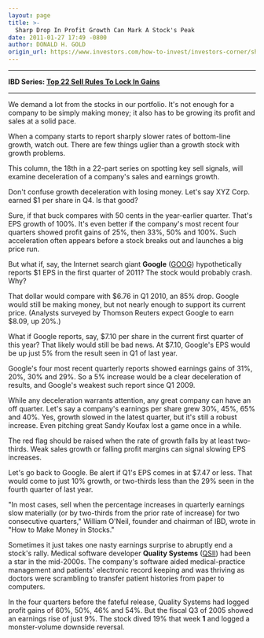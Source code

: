 ```yaml
---
layout: page
title: >-
  Sharp Drop In Profit Growth Can Mark A Stock's Peak
date: 2011-01-27 17:49 -0800
author: DONALD H. GOLD
origin_url: https://www.investors.com/how-to-invest/investors-corner/sharp-drop-in-profit-growth-can-mark-a-stocks-peak/
---
```




---

**IBD Series: [Top 22 Sell Rules To Lock In Gains](/NewsAndAnalysis/SpecialReport/559132/201101101401/22-Sell-Rules-To-Increase-Profits.aspx)**

---



We demand a lot from the stocks in our portfolio. It's not enough for a company to be simply making money; it also has to be growing its profit and sales at a solid pace.

When a company starts to report sharply slower rates of bottom-line growth, watch out. There are few things uglier than a growth stock with growth problems.

This column, the 18th in a 22-part series on spotting key sell signals, will examine deceleration of a company's sales and earnings growth.

Don't confuse growth deceleration with losing money. Let's say XYZ Corp. earned \$1 per share in Q4. Is that good?

Sure, if that buck compares with 50 cents in the year-earlier quarter. That's EPS growth of 100%. It's even better if the company's most recent four quarters showed profit gains of 25%, then 33%, 50% and 100%. Such acceleration often appears before a stock breaks out and launches a big price run.

But what if, say, the Internet search giant **Google** ([GOOG](https://research.investors.com/quote.aspx?symbol=GOOG)) hypothetically reports \$1 EPS in the first quarter of 2011? The stock would probably crash. Why?

That dollar would compare with \$6.76 in Q1 2010, an 85% drop. Google would still be making money, but not nearly enough to support its current price. (Analysts surveyed by Thomson Reuters expect Google to earn \$8.09, up 20%.)

What if Google reports, say, \$7.10 per share in the current first quarter of this year? That likely would still be bad news. At \$7.10, Google's EPS would be up just 5% from the result seen in Q1 of last year.

Google's four most recent quarterly reports showed earnings gains of 31%, 20%, 30% and 29%. So a 5% increase would be a clear deceleration of results, and Google's weakest such report since Q1 2009.

While any deceleration warrants attention, any great company can have an off quarter. Let's say a company's earnings per share grew 30%, 45%, 65% and 40%. Yes, growth slowed in the latest quarter, but it's still a robust increase. Even pitching great Sandy Koufax lost a game once in a while.

The red flag should be raised when the rate of growth falls by at least two-thirds. Weak sales growth or falling profit margins can signal slowing EPS increases.

Let's go back to Google. Be alert if Q1's EPS comes in at \$7.47 or less. That would come to just 10% growth, or two-thirds less than the 29% seen in the fourth quarter of last year.

"In most cases, sell when the percentage increases in quarterly earnings slow materially (or by two-thirds from the prior rate of increase) for two consecutive quarters," William O'Neil, founder and chairman of IBD, wrote in "How to Make Money in Stocks."

Sometimes it just takes one nasty earnings surprise to abruptly end a stock's rally. Medical software developer **Quality Systems** ([QSII](https://research.investors.com/quote.aspx?symbol=QSII)) had been a star in the mid-2000s. The company's software aided medical-practice management and patients' electronic record keeping and was thriving as doctors were scrambling to transfer patient histories from paper to computers.

In the four quarters before the fateful release, Quality Systems had logged profit gains of 60%, 50%, 46% and 54%. But the fiscal Q3 of 2005 showed an earnings rise of just 9%. The stock dived 19% that week **1** and logged a monster-volume downside reversal.
